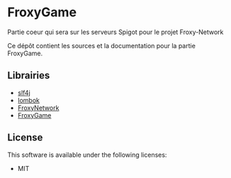 # FroxyGame
Partie coeur qui sera sur les serveurs Spigot pour le projet Froxy-Network

Ce dépôt contient les sources et la documentation pour la partie FroxyGame.

## Librairies
- [slf4j](https://www.slf4j.org/)
- [lombok](https://github.com/rzwitserloot/lombok)
- [FroxyNetwork](https://github.com/froxynetwork/froxynetwork)
- [FroxyGame](https://github.com/froxynetwork/froxygame)

## License
This software is available under the following licenses:

  * MIT